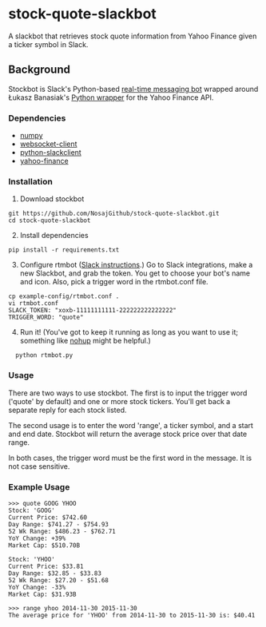 # stock-quote-slackbot
A slackbot that retrieves stock quote information from Yahoo Finance given a ticker symbol in Slack.

## Background
Stockbot is Slack's Python-based [real-time messaging bot](https://github.com/slackhq/python-rtmbot) wrapped around Łukasz Banasiak's [Python wrapper](https://github.com/lukaszbanasiak/yahoo-finance/) for the Yahoo Finance API.

### Dependencies
* [numpy](https://pypi.python.org/pypi/numpy)
* [websocket-client](https://pypi.python.org/pypi/websocket-client/)
* [python-slackclient](https://pypi.python.org/pypi/slackclient)
* [yahoo-finance](https://pypi.python.org/pypi/yahoo-finance)

### Installation
1. Download stockbot

  ````
  git https://github.com/NosajGithub/stock-quote-slackbot.git
  cd stock-quote-slackbot
  ````

2. Install dependencies

  ````
  pip install -r requirements.txt
  ````

3. Configure rtmbot ([Slack instructions](https://api.slack.com/bot-users).) 
 Go to Slack integrations, make a new Slackbot, and grab the token. You get to choose your bot's name and icon.
 Also, pick a trigger word in the rtmbot.conf file.

  ````
  cp example-config/rtmbot.conf .
  vi rtmbot.conf
  SLACK_TOKEN: "xoxb-11111111111-222222222222222"
  TRIGGER_WORD: "quote"
  
  ````

4. Run it! (You've got to keep it running as long as you want to use it; something like [nohup](http://linux.die.net/man/1/nohup) might be helpful.)

````
  python rtmbot.py
````

### Usage

There are two ways to use stockbot. The first is to input the trigger word ('quote' by default) and one or more stock tickers. 
You'll get back a separate reply for each stock listed.  

The second usage is to enter the word 'range', a ticker symbol, and a start and end date. 
Stockbot will return the average stock price over that date range.  

In both cases, the trigger word must be the first word in the message. It is not case sensitive.  

### Example Usage  

    >>> quote GOOG YHOO
    Stock​: 'GOOG'
    Current Price​: $742.60
    Day Range​: $741.27 - $754.93
    52 Wk Range​: $486.23 - $762.71
    YoY Change​: +39%
    Market Cap​: $510.70B
     
    Stock​: 'YHOO'
    Current Price​: $33.81
    Day Range​: $32.85 - $33.83
    52 Wk Range​: $27.20 - $51.68
    YoY Change​: -33%
    Market Cap​: $31.93B
    
    >>> range yhoo 2014-11-30 2015-11-30
    The average price for 'YHOO' from 2014-11-30 to 2015-11-30 is: $40.41
    